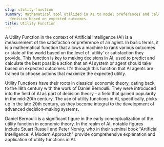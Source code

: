 ```yaml
---
slug: utility-function
summary: Mathematical tool utilized in AI to model preferences and calculate the best
  decision based on expected outcomes.
title: Utility Function
---
```


A Utility Function in the context of Artificial Intelligence (AI) is a measurement of the satisfaction or preference of an agent. In basic terms, it is a mathematical function that allows a machine to rank various outcomes or state of the world based on the level of 'utility' or satisfaction they provide. This function is key to making decisions in AI, used to predict and calculate the best possible action that an AI system or agent should take based on expected outcomes. It's through this function that AI agents are trained to choose actions that maximize the expected utility.

Utility Functions have their roots in classical economic theory, dating back to the 18th century with the work of Daniel Bernoulli. They were introduced into the field of AI as part of decision theory - a field that gained popularity in the mid-20th century. The use of utility functions in AI, specifically, picks up in the late 20th century, as they become integral to the development of advanced decision-making systems.

Daniel Bernoulli is a significant figure in the early conceptualization of the utility function in economic theory. In the realm of AI, notable figures include Stuart Russell and Peter Norvig, who in their seminal book "Artificial Intelligence: A Modern Approach" provide comprehensive explanation and application of utility functions in AI.